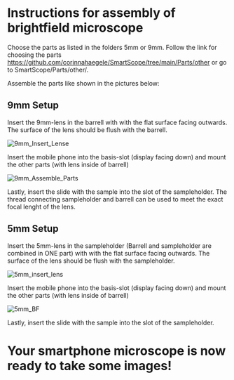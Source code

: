 # Instructions for assembly of brightfield microscope

Choose the parts as listed in the folders 5mm or 9mm. 
Follow the link for choosing the parts https://github.com/corinnahaegele/SmartScope/tree/main/Parts/other or go to SmartScope/Parts/other/.

Assemble the parts like shown in the pictures below:

## 9mm Setup
Insert the 9mm-lens in the barrell with with the flat surface facing outwards. The surface of the lens should be flush with the barrell.

![9mm_Insert_Lense](https://user-images.githubusercontent.com/58549170/110981710-d9919900-8367-11eb-98f6-013307856a1e.PNG)



Insert the mobile phone into the basis-slot (display facing down) and mount the other parts (with lens inside of barrell)

![9mm_Assemble_Parts](https://user-images.githubusercontent.com/58549170/110979838-6d159a80-8365-11eb-84e2-cc887dc41683.PNG)

Lastly, insert the slide with the sample into the slot of the sampleholder.
The thread connecting sampleholder and barrell can be used to meet the exact focal lenght of the lens.



## 5mm Setup
Insert the 5mm-lens in the sampleholder (Barrell and sampleholder are combined in ONE part) with with the flat surface facing outwards. The surface of the lens should be flush with the sampleholder.


![5mm_insert_lens](https://user-images.githubusercontent.com/58549170/110981526-8cadc280-8367-11eb-929f-b6a199059f3e.PNG)


Insert the mobile phone into the basis-slot (display facing down) and mount the other parts (with lens inside of barrell)

![5mm_BF](https://user-images.githubusercontent.com/58549170/110981818-02199300-8368-11eb-8adb-f15cd054281b.PNG)

Lastly, insert the slide with the sample into the slot of the sampleholder.


# Your smartphone microscope is now ready to take some images!
